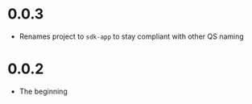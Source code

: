 # 0.0.3

* Renames project to ``sdk-app`` to stay compliant with other QS naming

# 0.0.2

* The beginning